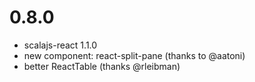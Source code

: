 # 0.8.0
- scalajs-react 1.1.0
- new component: react-split-pane (thanks to @aatoni)
- better ReactTable (thanks @rleibman)